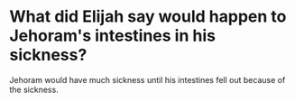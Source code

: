 # What did Elijah say would happen to Jehoram's intestines in his sickness?

Jehoram would have much sickness until his intestines fell out because of the sickness. 
